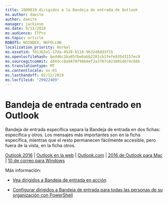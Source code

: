 ```yaml
---
title: 1800019 dirigidos a la Bandeja de entrada de Outlook
ms.author: daeite
author: daeite
manager: jackiesm
ms.date: 9/11/2018
ms.audience: ITPro
ms.topic: article
ROBOTS: NOINDEX, NOFOLLOW
localization_priority: Normal
ms.assetid: f01362e1-17da-4528-b116-9b3240dd3f15
ms.openlocfilehash: bed46c2ba85fbe6abb2281cb1fefe935d3157ec9
ms.sourcegitcommit: dd43cc0a9470f98b8ef2a3787c823801d674c666
ms.translationtype: MT
ms.contentlocale: es-ES
ms.lasthandoff: 02/12/2019
ms.locfileid: "29922409"
---
```

# <a name="focused-inbox-in-outlook"></a>Bandeja de entrada centrado en Outlook

Bandeja de entrada específica separa la Bandeja de entrada en dos fichas: específica y otros. Los mensajes más importantes son en la ficha específica, mientras que el resto permanecen fácilmente accesible, pero fuera de la vista, en la ficha otros.
  
[Outlook 2016](https://go.microsoft.com/fwlink/p/?linkid=2002112&amp;clcid=0x409) | [Outlook en la web](https://go.microsoft.com/fwlink/p/?linkid=2002113&amp;clcid=0x409) | [Outlook.com](https://go.microsoft.com/fwlink/p/?linkid=2002012&amp;clcid=0x409) | [2016 de Outlook para Mac](https://go.microsoft.com/fwlink/p/?linkid=2002013&amp;clcid=0x409) | [10 de correo para Windows](https://go.microsoft.com/fwlink/p/?linkid=2001919&amp;clcid=0x409)
  
Más información:
  
- [Vea dirigidos a Bandeja de entrada en acción](https://go.microsoft.com/fwlink/p/?linkid=2002212&amp;clcid=0x409)
    
- [Configurar dirigidos a Bandeja de entrada para todas las personas de su organización con PowerShell](https://go.microsoft.com/fwlink/p/?linkid=2002308&amp;clcid=0x409)
    

